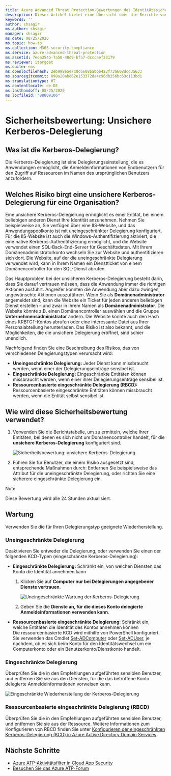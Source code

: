 ```yaml
---
title: Azure Advanced Threat Protection-Bewertungen des Identitätssicherheitsstatus von uneingeschränktem Kerberos
description: Dieser Artikel bietet eine Übersicht über die Berichte von Azure ATP zur Bewertung des Identitätssicherheitsstatus von uneingeschränktem Kerberos.
keywords: ''
author: shsagir
ms.author: shsagir
manager: shsagir
ms.date: 08/25/2020
ms.topic: how-to
ms.collection: M365-security-compliance
ms.service: azure-advanced-threat-protection
ms.assetid: 7eea354b-7a50-40d9-bfa7-dcccaef23179
ms.reviewer: itargoet
ms.suite: ems
ms.openlocfilehash: 2eb998eae7c0c6608babbb423f73a608dcd3a633
ms.sourcegitcommit: 098a20abe62e153372da4c96db256bc63c113bd1
ms.translationtype: HT
ms.contentlocale: de-DE
ms.lasthandoff: 08/25/2020
ms.locfileid: "88809106"
---
```

# <a name="security-assessment-unsecure-kerberos-delegation"></a>Sicherheitsbewertung: Unsichere Kerberos-Delegierung

## <a name="what-is-kerberos-delegation"></a>Was ist die Kerberos-Delegierung?

Die Kerberos-Delegierung ist eine Delegierungseinstellung, die es Anwendungen ermöglicht, die Anmeldeinformationen von Endbenutzern für den Zugriff auf Ressourcen im Namen des ursprünglichen Benutzers anzufordern.

## <a name="what-risk-does-unsecure-kerberos-delegation-pose-to-an-organization"></a>Welches Risiko birgt eine unsichere Kerberos-Delegierung für eine Organisation?

Eine unsichere Kerberos-Delegierung ermöglicht es einer Entität, bei einem beliebigen anderen Dienst Ihre Identität anzunehmen. Nehmen Sie beispielweise an, Sie verfügen über eine IIS-Website, und das Anwendungspoolkonto ist mit uneingeschränkter Delegierung konfiguriert. Für die IIS-Website ist auch die Windows-Authentifizierung aktiviert, die eine native Kerberos-Authentifizierung ermöglicht, und die Website verwendet einen SQL-Back-End-Server für Geschäftsdaten. Mit Ihrem Domänenadministratorkonto wechseln Sie zur Website und authentifizieren sich dort. Die Website, auf der die uneingeschränkte Delegierung verwendet wird, kann in Ihrem Namen ein Dienstticket von einem Domänencontroller für den SQL-Dienst abrufen.

Das Hauptproblem bei der unsicheren Kerberos-Delegierung besteht darin, dass Sie darauf vertrauen müssen, dass die Anwendung immer die richtigen Aktionen ausführt. Angreifer könnten die Anwendung aber dazu zwingen, ungewünschte Aktionen auszuführen. Wenn Sie als **Domänenadministrator** angemeldet sind, kann die Website ein Ticket für jeden anderen beliebigen Dienst erstellen – und zwar in Ihrem Namen als **Domänenadministrator**. Die Website könnte z.B. einen Domänencontroller auswählen und die Gruppe **Unternehmensadministrator** ändern. Die Website könnte auch den Hash eines KRBTGT-Kontos abrufen oder eine interessante Datei aus Ihrer Personalabteilung herunterladen. Das Risiko ist also bekannt, und die Möglichkeiten, die die unsichere Delegierung eröffnet, sind schier unendlich.

Nachfolgend finden Sie eine Beschreibung des Risikos, das von verschiedenen Delegierungstypen verursacht wird:

- **Uneingeschränkte Delegierung:** Jeder Dienst kann missbraucht werden, wenn einer der Delegierungseinträge sensibel ist.
- **Eingeschränkte Delegierung:** Eingeschränkte Entitäten können missbraucht werden, wenn einer ihrer Delegierungsenträge sensibel ist.
- **Ressourcenbasierte eingeschränkte Delegierung (RBCD):** Ressourcenbasierte eingeschränkte Entitäten können missbraucht werden, wenn die Entität selbst sensibel ist.

## <a name="how-do-i-use-this-security-assessment"></a>Wie wird diese Sicherheitsbewertung verwendet?

1. Verwenden Sie die Berichtstabelle, um zu ermitteln, welche Ihrer Entitäten, bei denen es sich nicht um Domänencontroller handelt, für die **unsichere Kerberos-Delegierung** konfiguriert sind.

    ![Sicherheitsbewertung: unsichere Kerberos-Delegierung](media/atp-cas-isp-kerberos-delegation-2.png)
1. Führen Sie für Benutzer, die einem Risiko ausgesetzt sind, entsprechende Maßnahmen durch: Entfernen Sie beispielsweise das Attribut für die uneingeschränkte Delegierung, oder richten Sie eine sicherere eingeschränkte Delegierung ein.

> [!NOTE]
> Diese Bewertung wird alle 24 Stunden aktualisiert.

## <a name="remediation"></a>Wartung

Verwenden Sie die für Ihren Delegierungstyp geeignete Wiederherstellung.

### <a name="unconstrained-delegation"></a>Uneingeschränkte Delegierung

Deaktivieren Sie entweder die Delegierung, oder verwenden Sie einen der folgenden KCD-Typen (eingeschränkte Kerberos-Delegierung):

- **Eingeschränkte Delegierung:** Schränkt ein, von welchen Diensten das Konto die Identität annehmen kann

    1. Klicken Sie auf **Computer nur bei Delegierungen angegebener Dienste vertrauen**.

        ![Uneingeschränkte Wartung der Kerberos-Delegierung](media/atp-cas-isp-unconstrained-kerberos-1.png)

    2. Geben Sie die **Dienste an, für die dieses Konto delegierte Anmeldeinformationen verwenden kann**.

- **Ressourcenbasierte eingeschränkte Delegierung:** Schränkt ein, welche Entitäten die Identität des Kontos annehmen können  
Die ressourcenbasierte KCD wird mithilfe von PowerShell konfiguriert. Sie verwenden das Cmdlet [Set-ADComputer](/powershell/module/addsadministration/set-adcomputer?view=win10-ps) oder [Set-ADUser](/powershell/module/addsadministration/set-aduser?view=win10-ps), je nachdem, ob es sich beim Konto für den Identitätswechsel um ein Computerkonto oder ein Benutzerkonto/Dienstkonto handelt.

### <a name="constrained-delegation"></a>Eingeschränkte Delegierung

Überprüfen Sie die in den Empfehlungen aufgeführten sensiblen Benutzer, und entfernen Sie sie aus den Diensten, für die das betroffene Konto delegierte Anmeldeinformationen vorweisen kann.

![Eingeschränkte Wiederherstellung der Kerberos-Delegierung](media/atp-cas-isp-unconstrained-kerberos-2.png)

### <a name="resource-based-constrained-delegation-rbcd"></a>Ressourcenbasierte eingeschränkte Delegierung (RBCD)

Überprüfen Sie die in den Empfehlungen aufgeführten sensiblen Benutzer, und entfernen Sie sie aus der Ressource. Weitere Informationen zum Konfigurieren von RBCD finden Sie unter [Konfigurieren der eingeschränkten Kerberos-Delegierung (KCD) in Azure Active Directory Domain Services](/azure/active-directory-domain-services/deploy-kcd).

## <a name="next-steps"></a>Nächste Schritte

- [Azure ATP-Aktivitätsfilter in Cloud App Security](atp-activities-filtering-mcas.md)
- [Besuchen Sie das Azure ATP-Forum](https://aka.ms/azureatpcommunity)
